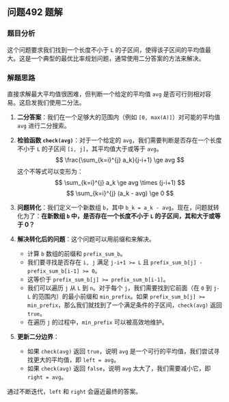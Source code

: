 ## 问题492 题解

### 题目分析

这个问题要求我们找到一个长度不小于 `L` 的子区间，使得该子区间的平均值最大。这是一个典型的最优比率规划问题，通常使用二分答案的方法来解决。

### 解题思路

直接求解最大平均值很困难，但判断一个给定的平均值 `avg` 是否可行则相对容易。这启发我们使用二分法。

1.  **二分答案**：我们在一个足够大的范围内（例如 `[0, max(A)]`）对可能的平均值 `avg` 进行二分搜索。

2.  **检验函数 `check(avg)`**：对于一个给定的 `avg`，我们需要判断是否存在一个长度不小于 `L` 的子区间 `[i, j]`，其平均值大于或等于 `avg`。
    $$ \frac{\sum_{k=i}^{j} a_k}{j-i+1} \ge avg $$
    这个不等式可以变形为：
    $$ \sum_{k=i}^{j} a_k \ge avg \times (j-i+1) $$
    $$ \sum_{k=i}^{j} (a_k - avg) \ge 0 $$

3.  **问题转化**：我们定义一个新数组 `b`，其中 `b_k = a_k - avg`。现在，问题就转化为了：**在新数组 `b` 中，是否存在一个长度不小于 `L` 的子区间，其和大于或等于 0？**

4.  **解决转化后的问题**：这个问题可以用前缀和来解决。
    -   计算 `b` 数组的前缀和 `prefix_sum_b`。
    -   我们要寻找是否存在 `i, j` 满足 `j-i+1 >= L` 且 `prefix_sum_b[j] - prefix_sum_b[i-1] >= 0`。
    -   这等价于 `prefix_sum_b[j] >= prefix_sum_b[i-1]`。
    -   我们可以遍历 `j` 从 `L` 到 `n`。对于每个 `j`，我们需要找到它前面（在 `0` 到 `j-L` 的范围内）的最小前缀和 `min_prefix`。如果 `prefix_sum_b[j] >= min_prefix`，那么我们就找到了一个满足条件的子区间，`check(avg)` 返回 `true`。
    -   在遍历 `j` 的过程中，`min_prefix` 可以被高效地维护。

5.  **更新二分边界**：
    -   如果 `check(avg)` 返回 `true`，说明 `avg` 是一个可行的平均值，我们尝试寻找更大的平均值，即 `left = avg`。
    -   如果 `check(avg)` 返回 `false`，说明 `avg` 太大了，我们需要减小它，即 `right = avg`。

通过不断迭代，`left` 和 `right` 会逼近最终的答案。
